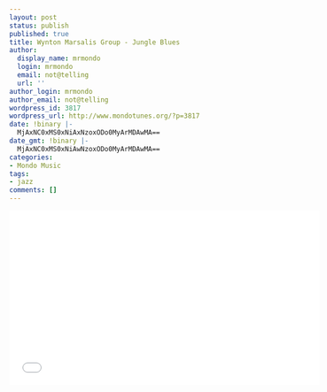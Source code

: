 ```yaml
---
layout: post
status: publish
published: true
title: Wynton Marsalis Group - Jungle Blues
author:
  display_name: mrmondo
  login: mrmondo
  email: not@telling
  url: ''
author_login: mrmondo
author_email: not@telling
wordpress_id: 3817
wordpress_url: http://www.mondotunes.org/?p=3817
date: !binary |-
  MjAxNC0xMS0xNiAxNzoxODo0MyArMDAwMA==
date_gmt: !binary |-
  MjAxNC0xMS0xNiAwNzoxODo0MyArMDAwMA==
categories:
- Mondo Music
tags:
- jazz
comments: []
---
```

<iframe width="560" height="315" src="//www.youtube.com/embed/No5-76uLG5w" frameborder="0"> </iframe>

